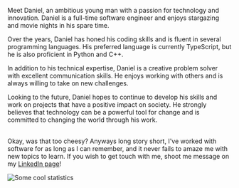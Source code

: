 Meet Daniel, an ambitious young man with a passion for technology and innovation. Daniel is a full-time software engineer and enjoys stargazing and movie nights in his spare time.

Over the years, Daniel has honed his coding skills and is fluent in several programming languages. His preferred language is currently TypeScript, but he is also proficient in Python and C++.

In addition to his technical expertise, Daniel is a creative problem solver with excellent communication skills.
He enjoys working with others and is always willing to take on new challenges.

Looking to the future, Daniel hopes to continue to develop his skills and work on projects that have a positive impact on society.
He strongly believes that technology can be a powerful tool for change and is committed to changing the world through his work.
<br/><br/>

Okay, was that too cheesy?
Anyways long story short, I've worked with software for as long as I can remember, and it never fails to amaze me with new topics to learn.
If you wish to get touch with me, shoot me message on my [LinkedIn page](https://www.linkedin.com/in/danielhougaard/)!

![Some cool statistics](https://github-readme-stats.vercel.app/api?username=danielhougaard&count_private=true&show_icons=true&title_color=41b883&icon_color=41b883&text_color=fffefe&bg_color=273849)

